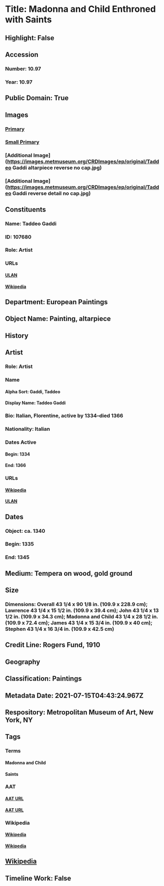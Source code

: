 # Title: Madonna and Child Enthroned with Saints
## Highlight: False
## Accession
### Number: 10.97
### Year: 10.97
## Public Domain: True
## Images
### [Primary](https://images.metmuseum.org/CRDImages/ep/original/EP327.jpg)
### [Small Primary](https://images.metmuseum.org/CRDImages/ep/web-large/EP327.jpg)
### [Additional Image](https://images.metmuseum.org/CRDImages/ep/original/Taddeo Gaddi altarpiece reverse no cap.jpg)
### [Additional Image](https://images.metmuseum.org/CRDImages/ep/original/Taddeo Gaddi reverse detail no cap.jpg)
## Constituents
### Name: Taddeo Gaddi
### ID: 107680
### Role: Artist
### URLs
#### [ULAN](http://vocab.getty.edu/page/ulan/500115669)
#### [Wikipedia](https://www.wikidata.org/wiki/Q315835)
## Department: European Paintings
## Object Name: Painting, altarpiece
## History
## Artist
### Role: Artist
### Name
#### Alpha Sort: Gaddi, Taddeo
#### Display Name: Taddeo Gaddi
### Bio: Italian, Florentine, active by 1334–died 1366
### Nationality: Italian
### Dates Active
#### Begin: 1334
#### End: 1366
### URLs
#### [Wikipedia](https://www.wikidata.org/wiki/Q315835)
#### [ULAN](http://vocab.getty.edu/page/ulan/500115669)
## Dates
### Object: ca. 1340
### Begin: 1335
### End: 1345
## Medium: Tempera on wood, gold ground
## Size
### Dimensions: Overall 43 1/4 x 90 1/8 in. (109.9 x 228.9 cm); Lawrence 43 1/4 x 15 1/2 in. (109.9 x 39.4 cm); John 43 1/4 x 13 1/2 in. (109.9 x 34.3 cm); Madonna and Child 43 1/4 x 28 1/2 in. (109.9 x 72.4 cm); James 43 1/4 x 15 3/4 in. (109.9 x 40 cm); Stephen 43 1/4 x 16 3/4 in. (109.9 x 42.5 cm)
## Credit Line: Rogers Fund, 1910
## Geography
## Classification: Paintings
## Metadata Date: 2021-07-15T04:43:24.967Z
## Respository: Metropolitan Museum of Art, New York, NY
## Tags
### Terms
#### Madonna and Child
#### Saints
### AAT
#### [AAT URL](http://vocab.getty.edu/page/ia/901000052)
#### [AAT URL](http://vocab.getty.edu/page/aat/300150555)
### Wikipedia
#### [Wikipedia]()
#### [Wikipedia]()
## [Wikipedia](https://www.wikidata.org/wiki/Q19911509)
## Timeline Work: False